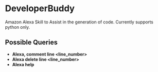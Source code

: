 # DeveloperBuddy
Amazon Alexa Skill to Assist in the generation of code. Currently supports python only. 

## Possible Queries
- **Alexa, comment line <line_number>**
- **Alexa delete line <line_number>**
- **Alexa help**
